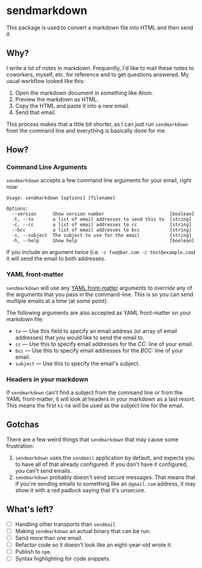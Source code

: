 # sendmarkdown

This package is used to convert a markdown file into HTML and then
send it.

## Why?

I write a lot of notes in markdown.  Frequently, I'd like to
mail these notes to coworkers, myself, etc. for reference and
to get questions answered.  My usual workflow looked like this:

1. Open the markdown document in something like Atom.
2. Preview the markdown as HTML.
3. Copy the HTML and paste it into a new email.
4. Send that email.

This process makes that a little bit shorter, as I can just run
`sendmarkdown` from the command line and everything is basically done for me.

## How?

### Command Line Arguments
`sendmarkdown` accepts a few command line arguments for your email, right now:
```
Usage: sendmarkdown [options] [filename]

Options:
  --version      Show version number                        [boolean]
  -t, --to       a list of email addresses to send this to  [string]
  -c, --cc       a list of email addresses to cc            [string]
  --bcc          a list of email addresses to bcc           [string]
  -s, --subject  The subject to use for the email           [string]
  -h, --help     Show help                                  [boolean]
```

If you include an argument twice (i.e. `-c foo@bar.com -c test@example.com`) it will send the email to both addresses.

### YAML front-matter
`sendmarkdown` will use any
[YAML front-matter](http://jekyllrb.com/docs/frontmatter/) arguments
to _override_ any of the arguments that you pass in the command-line.
This is so you can send multiple emails at a time (at some point).

The following arguments are also accepted as YAML front-matter on
your markdown file:

*  `to` &mdash; Use this field to specify an email address
   (or array of email addresses) that you would like to send
   the email to.
*  `cc` &mdash; Use this to specify email addresses for the _CC:_
   line of your email.
*  `bcc` &mdash; Use this to specify email addresses for the
   _BCC:_ line of your email.
*  `subject` &mdash; Use this to specify the email's subject.

### Headers in your markdown
If `sendmarkdown` can't find a subject from the command line or from
the YAML front-matter, it will look at headers in your markdown as a
last resort.  This means the first `h1`-`h6` will be used as the
subject line for the email.

## Gotchas
There are a few weird things that `sendmarkdown` that may cause some
frustration:

1. `sendmarkdown` uses the `sendmail` application by default, and
expects you to have all of that already configured.  If you don't
have it configured, you can't send emails.
2. `sendmarkdown` probably doesn't send secure messages.  That means
that if you're sending emails to something like an `@gmail.com`
address, it may show it with a red padlock saying that it's unsecure.

## What's left?

- [ ] Handling other transports than `sendmail`
- [ ] Making `sendmarkdown` an actual binary that can be run.
- [ ] Send more than one email.
- [ ] Refactor code so it doesn't look like an eight-year-old wrote
      it.
- [ ] Publish to `npm`.
- [ ] Syntax highlighting for code snippets.
